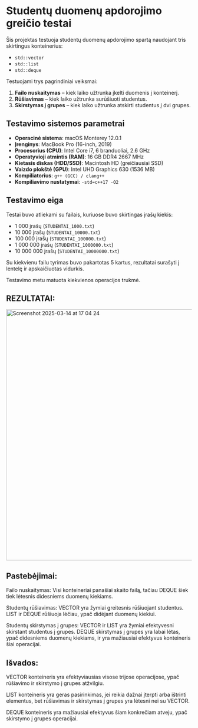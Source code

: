 
# Studentų duomenų apdorojimo greičio testai

Šis projektas testuoja studentų duomenų apdorojimo spartą naudojant tris skirtingus konteinerius:  
- `std::vector`
- `std::list`
- `std::deque`

Testuojami trys pagrindiniai veiksmai:
1. **Failo nuskaitymas** – kiek laiko užtrunka įkelti duomenis į konteinerį.
2. **Rūšiavimas** – kiek laiko užtrunka surūšiuoti studentus.
3. **Skirstymas į grupes** – kiek laiko užtrunka atskirti studentus į dvi grupes.

   
## **Testavimo sistemos parametrai**
- **Operacinė sistema**: macOS Monterey 12.0.1
- **Įrenginys**: MacBook Pro (16-inch, 2019)
- **Procesorius (CPU)**: Intel Core i7, 6 branduoliai, 2.6 GHz
- **Operatyvioji atmintis (RAM)**: 16 GB DDR4 2667 MHz
- **Kietasis diskas (HDD/SSD)**: Macintosh HD (greičiausiai SSD)
- **Vaizdo plokštė (GPU)**: Intel UHD Graphics 630 (1536 MB)
- **Kompiliatorius**: `g++ (GCC) / clang++`
- **Kompiliavimo nustatymai**: `-std=c++17 -O2`

## Testavimo eiga
Testai buvo atliekami su failais, kuriuose buvo skirtingas įrašų kiekis:
- 1 000 įrašų (`STUDENTAI_1000.txt`)
- 10 000 įrašų (`STUDENTAI_10000.txt`)
- 100 000 įrašų (`STUDENTAI_100000.txt`)
- 1 000 000 įrašų (`STUDENTAI_1000000.txt`)
- 10 000 000 įrašų (`STUDENTAI_10000000.txt`)

Su kiekvienu failu tyrimas buvo pakartotas 5 kartus, rezultatai surašyti į lentelę ir apskaičiuotas vidurkis.

Testavimo metu matuota kiekvienos operacijos trukmė.

## REZULTATAI:

<img width="682" alt="Screenshot 2025-03-14 at 17 04 24" src="https://github.com/user-attachments/assets/37c7f9f4-1552-49c8-8f85-ff878345b34e" />

## Pastebėjimai:

Failo nuskaitymas:
Visi konteineriai panašiai skaito failą, tačiau DEQUE šiek tiek lėtesnis didesniems duomenų kiekiams.

Studentų rūšiavimas:
VECTOR yra žymiai greitesnis rūšiuojant studentus.
LIST ir DEQUE rūšiuoja lėčiau, ypač didėjant duomenų kiekiui.

Studentų skirstymas į grupes:
VECTOR ir LIST yra žymiai efektyvesni skirstant studentus į grupes.
DEQUE skirstymas į grupes yra labai lėtas, ypač didesniems duomenų kiekiams, ir yra mažiausiai efektyvus konteineris šiai operacijai.

## Išvados:

VECTOR konteineris yra efektyviausias visose trijose operacijose, ypač rūšiavimo ir skirstymo į grupes atžvilgiu.

LIST konteineris yra geras pasirinkimas, jei reikia dažnai įterpti arba ištrinti elementus, bet rūšiavimas ir skirstymas į grupes yra lėtesni nei su VECTOR.

DEQUE konteineris yra mažiausiai efektyvus šiam konkrečiam atveju, ypač skirstymo į grupes operacijai.



